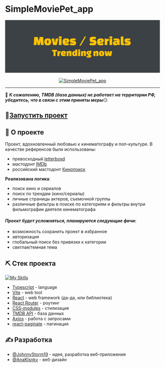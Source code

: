 # SimpleMoviePet_app
<p align="center">
  <a href="" rel="noopener">
 <img src="./public/main-page.png" alt="Project logo"></a>
</p>

<div align="center">

[![SimpleMoviePet_app](https://github.com/JohnnyStorm19/pet_SimpleMovieApp/actions/workflows/web.yml/badge.svg)](https://github.com/JohnnyStorm19/pet_SimpleMovieApp/actions/workflows/web.yml)

</div>

---
📛 ***К сожалению, TMDB (база данных) не работает на территории РФ, убедитесь, что в связи с этим приняты меры***😏
## 🚀[Запустить проект](https://pet-simple-movie-app.vercel.app/)


## 🧐 О проекте <a name = "about"></a>
Проект, вдохновленный любовью к кинематографу и поп-культуре. В качестве референсов были использованы: 
- превосходный [letterboxd](https://letterboxd.com/)
- мастодонт [IMDb](https://www.imdb.com/)
- российский мастодонт [Кинопоиск](https://www.kinopoisk.ru/)

<strong>Реализована логика</strong>: 
- поиск кино и сериалов
- поиск по трендам (кино/сериалы)
- личные страницы актеров, съемочной группы
- различные фильтры в поиске по категориям и фильтры внутри фильмографии деятеля кинематографа
  
#### ***Проект будет усложняться, планируются следующие фичи***:
- возможность сохранить проект в избранное
- авторизация
- глобальный поиск без привязки к категории
- светлая/темная тема

## ⛏️ Стек проекта <a name = "built_using"></a>
[![My Skills](https://skillicons.dev/icons?i=ts,vite,react,css)](https://skillicons.dev)
- [Typescript](https://redux-toolkit.js.org/) - language
- [Vite](https://react.dev/) - web tool
- [React](https://react.dev/) - web framework (да-да, или библиотека)
- [React Router](https://reactrouter.com/en/main) - роутинг
- [CSS-modules](https://tailwindcss.com/) - стилизация
- [TMDB API](https://developer.themoviedb.org/docs/getting-started) - база данных
- [Axios](https://axios-http.com/ru/docs/intro) - работа с запросами
- [react-paginate](https://www.npmjs.com/package/react-paginate) - пагинация

## ✍️ Разработка <a name = "authors"></a>
- [@JohnnyStorm19](https://github.com/JohnnyStorm19) - идея, разработка веб-приложения
- [@AnaKlsnkv](https://t.me/AnaKlsnkv) - веб-дизайн